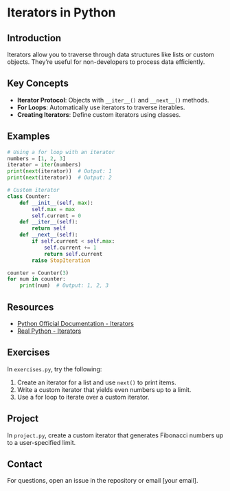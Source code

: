 # Iterators in Python

## Introduction
Iterators allow you to traverse through data structures like lists or custom objects. They’re useful for non-developers to process data efficiently.

## Key Concepts
- **Iterator Protocol**: Objects with `__iter__()` and `__next__()` methods.
- **For Loops**: Automatically use iterators to traverse iterables.
- **Creating Iterators**: Define custom iterators using classes.

## Examples
```python
# Using a for loop with an iterator
numbers = [1, 2, 3]
iterator = iter(numbers)
print(next(iterator))  # Output: 1
print(next(iterator))  # Output: 2

# Custom iterator
class Counter:
    def __init__(self, max):
        self.max = max
        self.current = 0
    def __iter__(self):
        return self
    def __next__(self):
        if self.current < self.max:
            self.current += 1
            return self.current
        raise StopIteration

counter = Counter(3)
for num in counter:
    print(num)  # Output: 1, 2, 3
```

## Resources
- [Python Official Documentation - Iterators](https://docs.python.org/3/tutorial/classes.html#iterators)
- [Real Python - Iterators](https://realpython.com/python-iterators/)

## Exercises
In `exercises.py`, try the following:
1. Create an iterator for a list and use `next()` to print items.
2. Write a custom iterator that yields even numbers up to a limit.
3. Use a for loop to iterate over a custom iterator.

## Project
In `project.py`, create a custom iterator that generates Fibonacci numbers up to a user-specified limit.

## Contact
For questions, open an issue in the repository or email [your email].
